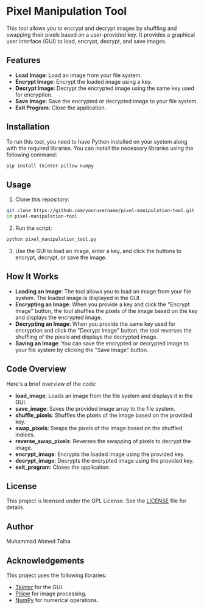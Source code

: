 
# Pixel Manipulation Tool

This tool allows you to encrypt and decrypt images by shuffling and swapping their pixels based on a user-provided key. It provides a graphical user interface (GUI) to load, encrypt, decrypt, and save images.

## Features

- **Load Image**: Load an image from your file system.
- **Encrypt Image**: Encrypt the loaded image using a key.
- **Decrypt Image**: Decrypt the encrypted image using the same key used for encryption.
- **Save Image**: Save the encrypted or decrypted image to your file system.
- **Exit Program**: Close the application.

## Installation

To run this tool, you need to have Python installed on your system along with the required libraries. You can install the necessary libraries using the following command:

```bash
pip install tkinter pillow numpy
```

## Usage

1. Clone this repository:

```bash
git clone https://github.com/yourusername/pixel-manipulation-tool.git
cd pixel-manipulation-tool
```

2. Run the script:

```bash
python pixel_manipulation_tool.py
```

3. Use the GUI to load an image, enter a key, and click the buttons to encrypt, decrypt, or save the image.

## How It Works

- **Loading an Image**: The tool allows you to load an image from your file system. The loaded image is displayed in the GUI.
- **Encrypting an Image**: When you provide a key and click the "Encrypt Image" button, the tool shuffles the pixels of the image based on the key and displays the encrypted image.
- **Decrypting an Image**: When you provide the same key used for encryption and click the "Decrypt Image" button, the tool reverses the shuffling of the pixels and displays the decrypted image.
- **Saving an Image**: You can save the encrypted or decrypted image to your file system by clicking the "Save Image" button.

## Code Overview

Here's a brief overview of the code:

- **load_image**: Loads an image from the file system and displays it in the GUI.
- **save_image**: Saves the provided image array to the file system.
- **shuffle_pixels**: Shuffles the pixels of the image based on the provided key.
- **swap_pixels**: Swaps the pixels of the image based on the shuffled indices.
- **reverse_swap_pixels**: Reverses the swapping of pixels to decrypt the image.
- **encrypt_image**: Encrypts the loaded image using the provided key.
- **decrypt_image**: Decrypts the encrypted image using the provided key.
- **exit_program**: Closes the application.



## License

This project is licensed under the GPL License. See the [LICENSE](LICENSE) file for details.

## Author

Muhammad Ahmed Talha 


## Acknowledgements

This project uses the following libraries:
- [Tkinter](https://docs.python.org/3/library/tkinter.html) for the GUI.
- [Pillow](https://pillow.readthedocs.io/en/stable/) for image processing.
- [NumPy](https://numpy.org/) for numerical operations.

